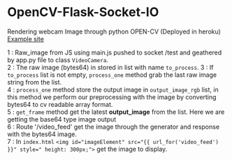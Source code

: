 # OpenCV-Flask-Socket-IO
Rendering webcam Image through python OPEN-CV (Deployed in heroku)
[Example site](https://neovision.herokuapp.com/)

1 : Raw_image from JS using main.js pushed to socket /test and geathered by app.py file to class `VideoCamera`.   
2 : The raw image (bytes64) in stored in list with name `to_process`.
3 : If `to_process` list is not empty, `process_one` method grab the last raw image string from the list.   
4 : `process_one` method store the output image in `output_image_rgb` list, in this method we perform our preprocessing with the image by converting bytes64 to cv readable array format.   
5 : `get_frame` method get the latest **output_image** from the list. Here we are getting the base64 type image output   
6 : Route '/video_feed' get the image through the generator and response with the bytes64 image.   
7 : In `index.html` ```<img id="imageElement" src="{{ url_for('video_feed') }}" style=" height: 300px;">``` get the image to display.

